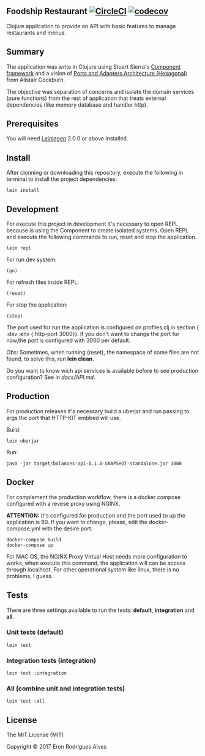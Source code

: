 ## Foodship Restaurant [![CircleCI](https://circleci.com/gh/eronalves/foodship-restaurant.svg?style=svg&circle-token=a1f1236f88cd2ac35ea224293077016dcfa6e42a)](https://circleci.com/gh/eronalves/foodship-restaurant) [![codecov](https://codecov.io/gh/eronalves/foodship-restaurant/branch/master/graph/badge.svg)](https://codecov.io/gh/eronalves/foodship-restaurant)

Clojure application to provide an API with basic features to manage restaurants and menus.

## Summary

The application was write in Clojure using Stuart Sierra's [Component framework](https://github.com/stuartsierra/component) and a vision of [Ports and Adapters Architecture (Hexagonal)](http://alistair.cockburn.us/Hexagonal+architecture) from Alistair Cockburn.

The objective was separation of concerns and isolate the domain services (pure functions) from the rest of application that treats external dependencies (like memory database and handler http).

## Prerequisites

You will need [Leiningen][] 2.0.0 or above installed.

[leiningen]: https://github.com/technomancy/leiningen

## Install

After clonning or downloading this repository, execute the following in terminal to install the project dependencies:

    lein install
    
## Development

For execute this project in development it's necessary to open REPL because is using the Component to create isolated systems. Open REPL and execute the following commands to run, reset and stop the application.

    lein repl
    
For run dev system:

    (go)
    
For refresh files inside REPL:

    (reset)
    
For stop the application:

    (stop)
    
The port used for run the application is configured on profiles.clj in section { :dev :env {:http-port 3000}}.
If you don't want to change the port for now,the port is configured with 3000 per default.

Obs: Sometimes, when running (reset), the namespace of some files are not found, to solve this, run **lein clean**.

Do you want to know wich api services is available before to see production configuration? See in *docs/API.md*.

## Production

For production releases it's necessary build a uberjar and run passing to args the port that HTTP-KIT embbed will use.

Build:

    lein uberjar

Run:

	java -jar target/balances-api-0.1.0-SNAPSHOT-standalone.jar 3000

## Docker

For complement the production workflow, there is a docker compose configured with a revese proxy using NGINX.

**ATTENTION:**
It's configured for production and the port used to up the application is 80. If you want to change, please, edit the docker-compose.yml with the desire port.

	docker-compose build
	docker-compose up
	
For MAC OS, the NGINX Proxy Virtual Host needs more configuration to works, when execute this command, the application will can be access through localhost. For other operational system like linux, there is no problems, I guess.

## Tests

There are three settings available to run the tests: **default**, **integration** and **all**.

### Unit tests (default)

	lein test

### Integration tests (integration)

	lein test :integration
	
### All (combine unit and integration tests)

	lein test :all

## License

The MIT License (MIT)

Copyright © 2017 Eron Rodrigues Alves